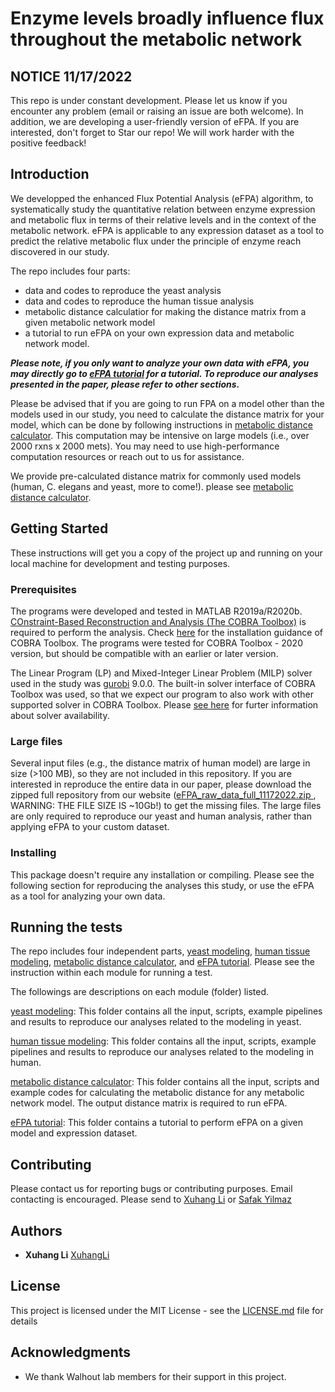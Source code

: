 # Enzyme levels broadly influence flux throughout the metabolic network

## NOTICE 11/17/2022
This repo is under constant development. Please let us know if you encounter any problem (email or raising an issue are both welcome). In addition, we are developing a user-friendly version of eFPA. If you are interested, don't forget to Star our repo! We will work harder with the positive feedback!

## Introduction
We developped the enhanced Flux Potential Analysis (eFPA) algorithm, to systematically study the quantitative relation between enzyme expression and metabolic flux in terms of their relative levels and in the context of the metabolic network. eFPA is applicable to any expression dataset as a tool to predict the relative metabolic flux under the principle of enzyme reach discovered in our study.

The repo includes four parts: 
- data and codes to reproduce the yeast analysis
- data and codes to reproduce the human tissue analysis 
- metabolic distance calculatior for making the distance matrix from a given metabolic network model
- a tutorial to run eFPA on your own expression data and metabolic network model.

<I><b>Please note, if you only want to analyze your own data with eFPA, you may directly go to [eFPA tutorial](4_eFPA_tutorial) for a tutorial. To reproduce our analyses presented in the paper, please refer to other sections.</I></b>

Please be advised that if you are going to run FPA on a model other than the models used in our study, you need to calculate the distance matrix for your model, which can be done by following instructions in [metabolic distance calculator](3_distance_calculation). This computation may be intensive on large models (i.e., over 2000 rxns x 2000 mets). You may need to use high-performance computation resources or reach out to us for assistance. 

We provide pre-calculated distance matrix for commonly used models (human, C. elegans and yeast, more to come!). please see [metabolic distance calculator](3_distance_calculation).

## Getting Started

These instructions will get you a copy of the project up and running on your local machine for development and testing purposes.

### Prerequisites

The programs were developed and tested in MATLAB R2019a/R2020b. [COnstraint-Based Reconstruction and Analysis (The COBRA Toolbox)](https://opencobra.github.io/cobratoolbox/stable/) is required to perform the analysis. Check [here](https://opencobra.github.io/cobratoolbox/stable/installation.html) for the installation guidance of COBRA Toolbox. The programs were tested for COBRA Toolbox - 2020 version, but should be compatible with an earlier or later version. 

The Linear Program (LP) and Mixed-Integer Linear Problem (MILP) solver used in the study was [gurobi](http://gurobi.com) 9.0.0. The built-in solver interface of COBRA Toolbox was used, so that we expect our program to also work with other supported solver in COBRA Toolbox. Please [see here](https://opencobra.github.io/cobratoolbox/stable/installation.html#solver-installation) for furter information about solver availability. 

### Large files
Several input files (e.g., the distance matrix of human model) are large in size (>100 MB), so they are not included in this repository. If you are interested in reproduce the entire data in our paper, please download the zipped full repository from our website ([eFPA_raw_data_full_11172022.zip
](http://wormflux.umassmed.edu/Downloads/eFPA_raw_data_full_11172022.zip), WARNING: THE FILE SIZE IS ~10Gb!) to get the missing files. The large files are only required to reproduce our yeast and human analysis, rather than applying eFPA to your custom dataset.

### Installing

This package doesn't require any installation or compiling. Please see the following section for reproducing the analyses this study, or use the eFPA as a tool for analyzing your own data.


## Running the tests

The repo includes four independent parts, [yeast modeling](1_yeast_modeling), [human tissue modeling](2_human_modeling), [metabolic distance calculator](3_distance_calculation), and [eFPA tutorial](4_eFPA_tutorial). Please see the instruction within each module for running a test.


The followings are descriptions on each module (folder) listed.

[yeast modeling](1_yeast_modeling): This folder contains all the input, scripts, example pipelines and results to reproduce our analyses related to the modeling in yeast.

[human tissue modeling](2_human_modeling): This folder contains all the input, scripts, example pipelines and results to reproduce our analyses related to the modeling in human.

[metabolic distance calculator](3_distance_calculation): This folder contains all the input, scripts and example codes for calculating the metabolic distance for any metabolic network model. The output distance matrix is required to run eFPA.

[eFPA tutorial](4_eFPA_tutorial): This folder contains a tutorial to perform eFPA on a given model and expression dataset.


## Contributing

Please contact us for reporting bugs or contributing purposes. Email contacting is encouraged. Please send to [Xuhang Li](mailto:xuhang.li@umassmed.edu) or [Safak Yilmaz](mailto:lutfu.yilmaz@umassmed.edu)


## Authors

* **Xuhang Li** [XuhangLi](https://github.com/XuhangLi)

## License

This project is licensed under the MIT License - see the [LICENSE.md](LICENSE.md) file for details

## Acknowledgments

* We thank Walhout lab members for their support in this project.
